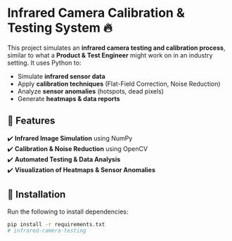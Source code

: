 # Infrared Camera Calibration & Testing System 🔥

This project simulates an **infrared camera testing and calibration process**, similar to what a **Product & Test Engineer** might work on in an industry setting. It uses Python to:
- Simulate **infrared sensor data**
- Apply **calibration techniques** (Flat-Field Correction, Noise Reduction)
- Analyze **sensor anomalies** (hotspots, dead pixels)
- Generate **heatmaps & data reports**

## 📌 Features
✔️ **Infrared Image Simulation** using NumPy  
✔️ **Calibration & Noise Reduction** using OpenCV  
✔️ **Automated Testing & Data Analysis**  
✔️ **Visualization of Heatmaps & Sensor Anomalies**  

## 🔧 Installation
Run the following to install dependencies:
```bash
pip install -r requirements.txt
#   i n f r a r e d - c a m e r a - t e s t i n g  
 